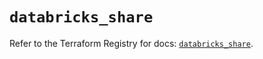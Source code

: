 # `databricks_share`

Refer to the Terraform Registry for docs: [`databricks_share`](https://registry.terraform.io/providers/databricks/databricks/1.36.2/docs/resources/share).
